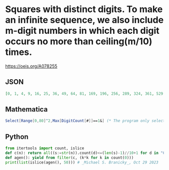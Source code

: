# Squares with distinct digits\. To make an infinite sequence, we also include m\-digit numbers in which each digit occurs no more than ceiling\(m/10\) times\.
https://oeis.org/A078255
## JSON
```JSON
[0, 1, 4, 9, 16, 25, 36, 49, 64, 81, 169, 196, 256, 289, 324, 361, 529, 576, 625, 729, 784, 841, 961, 1024, 1089, 1296, 1369, 1764, 1849, 1936, 2304, 2401, 2601, 2704, 2809, 2916, 3025, 3249, 3481, 3721, 4096, 4356, 4761, 5041, 5184, 5329, 5476, 6084, 6241]
```
## Mathematica
```Mathematica
Select[Range[0,80]^2,Max[DigitCount[#]]==1&] (* The program only selects numbers with no more than 10 digits, and even that would require changing the high Range constant to 100000. *) (* _Harvey P. Dale_, Sep 06 2020 *)
```
## Python
```Python
from itertools import count, islice
def c(n): return all((s:=str(n)).count(d)<=(len(s)-1)//10+1 for d in "0123456789")
def agen(): yield from filter(c, (k*k for k in count(0)))
print(list(islice(agen(), 50))) # _Michael S. Branicky_, Oct 29 2023
```
